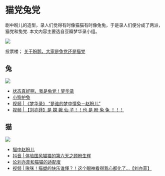 # 猫党兔党

剧中盼儿的造型，录人们觉得有时像猫猫有时像兔兔，于是录人们便分成了两派，猫党和兔党. 本文内容主要选自豆瓣梦华录小组。




![](/image/lu/cat/vote.png)

投票楼； [关于盼鹅，大家是兔党还是猫党 ](https://www.douban.com/group/topic/269371408/?author=1#sep&_i=6785484Rn8heGv)


## 兔

![](/image/lu/cat/rabbit.webp)

* [状态真好啊，我是兔党！梦华录 ](https://www.douban.com/group/topic/270401355/#sep?_i=6785065Rn8heGv)
* [小狗护兔](https://www.douban.com/group/topic/271304162/?_i=66785968dc20eae,6786001eCxZW2V&dt_platform=wechat_friends&dt_dapp=1)
* [视频 | 《梦华录》 “是谁的梦中情兔－赵盼儿”](https://www.bilibili.com/video/BV1hR4y1L776/?spm_id_from=333.337.search-card.all.click&vd_source=087d424162639011a33e46dbbd019cfd)
* [视频 | 【刘亦菲】是 嫦 娥 仙 子！！也 是 盼 兔 兔 ！！！](https://www.bilibili.com/video/BV1KF411w7Wr/?spm_id_from=333.337.search-card.all.click&vd_source=087d424162639011a33e46dbbd019cfd)


## 猫

![](/image/lu/cat/cat-2.jpg)


* [猫中赵盼儿](https://www.douban.com/group/topic/275585442/?_i=6784747Rn8heGv)
* [抖音 | 体验国风猫猫的第六天之顾盼生辉](https://www.douyin.com/video/7114559017980071198)
* [论刘亦菲和猫猫的适配度](https://www.douban.com/group/topic/273356921/?_i=66785803dc20eae,6785933eCxZW2V&dt_platform=wechat_friends&dt_dapp=1)
* [视频 | 啾咪！猫塑的快乐谁懂？！这个眼神看得我心都化了…【刘亦菲】](https://www.bilibili.com/video/BV1xW4y1m7Ww/?spm_id_from=333.337.search-card.all.click&vd_source=087d424162639011a33e46dbbd019cfd)
